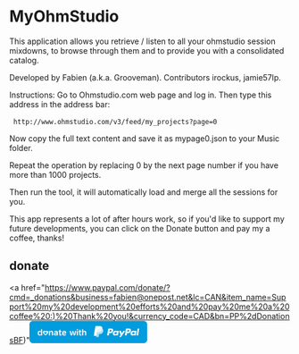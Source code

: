 # MyOhmStudio

This application allows you retrieve / listen to all your ohmstudio session mixdowns, to browse through them and to provide you with a consolidated catalog.

Developed by Fabien (a.k.a. Grooveman). Contributors irockus, jamie57lp.

Instructions:
Go to Ohmstudio.com web page and log in. Then type this address in the address bar:

     http://www.ohmstudio.com/v3/feed/my_projects?page=0

Now copy the full text content and save it as mypage0.json to your Music folder.

Repeat the operation by replacing 0 by the next page number if you have more than 1000 projects.

Then run the tool, it will automatically load and merge all the sessions for you.

 This app represents a lot of after hours work, so if you'd like to support my future developments, you can click on the Donate button and pay my a coffee, thanks!
 
## donate
<a href="https://www.paypal.com/donate/?cmd=_donations&business=fabien@onepost.net&lc=CAN&item_name=Support%20my%20development%20efforts%20and%20pay%20me%20a%20coffee%20:)%20Thank%20you!&currency_code=CAD&bn=PP%2dDonationsBF)"<img src="blue.svg" height="40"></a>  
